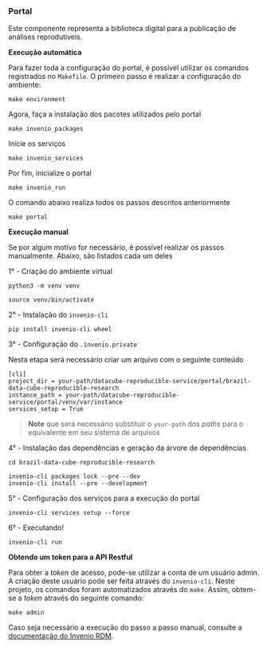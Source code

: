 ### Portal

Este componente representa a biblioteca digital para a publicação de análises reprodutíveis.

**Execução automática**

Para fazer toda a configuração do portal, é possível utilizar os comandos registrados no `Makefile`. O primeiro passo é realizar a configuração do ambiente:

```shell
make environment
```

Agora, faça a instalação dos pacotes utilizados pelo portal

```shell
make invenio_packages
```

Inicie os serviços

```shell
make invenio_services
```

Por fim, inicialize o portal
```shell
make invenio_run
```

O comando abaixo realiza todos os passos descritos anteriormente

```shell
make portal
```

**Execução manual**

Se por algum motivo for necessário, é possível realizar os passos manualmente. Abaixo, são listados cada um deles

1° - Criação do ambiente virtual
```shell
python3 -m venv venv

source venv/bin/activate
```

2° - Instalação do `invenio-cli`
```shell
pip install invenio-cli wheel
```

3° - Configuração do `.invenio.private`

Nesta etapa será necessário criar um arquivo com o seguinte conteúdo

```
[cli]
project_dir = your-path/datacube-reproducible-service/portal/brazil-data-cube-reproducible-research
instance_path = your-path/datacube-reproducible-service/portal/venv/var/instance
services_setup = True

```

> **Note** que será necessário substituir o `your-path` dos *paths* para o equivalente em seu sistema de arquivos

4° - Instalação das dependências e geração da árvore de dependências
```shell
cd brazil-data-cube-reproducible-research

invenio-cli packages lock --pre --dev
invenio-cli install --pre --development
```

5° - Configuração dos serviços para a execução do portal
```shell
invenio-cli services setup --force
```

6° - Executando!
```shell
invenio-cli run
```

**Obtendo um token para a API Restful**

Para obter a *token* de acesso, pode-se utilizar a conta de um usuário admin. A criação deste usuário pode ser feita através do `invenio-cli`. Neste projeto, os comandos foram automatizados através do `make`. Assim, obtem-se a *token* através do seguinte comando:

```shell
make admin
```

Caso seja necessário a execução do passo a passo manual, consulte a [documentação do Invenio RDM](https://inveniordm.docs.cern.ch/customize/disabled/#test-that-super-users-are-allowed).
